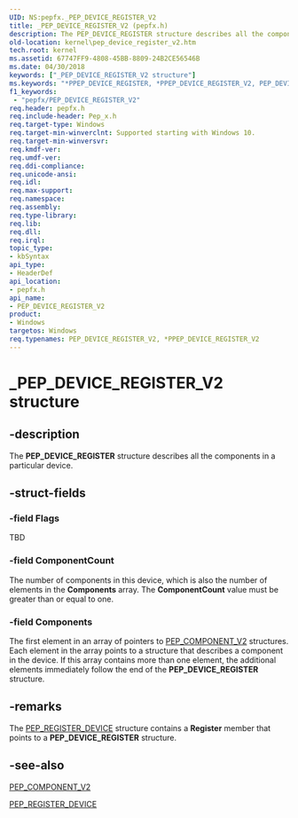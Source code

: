 ```yaml
---
UID: NS:pepfx._PEP_DEVICE_REGISTER_V2
title: _PEP_DEVICE_REGISTER_V2 (pepfx.h)
description: The PEP_DEVICE_REGISTER structure describes all the components in a particular device.
old-location: kernel\pep_device_register_v2.htm
tech.root: kernel
ms.assetid: 67747FF9-4808-45BB-8809-24B2CE56546B
ms.date: 04/30/2018
keywords: ["_PEP_DEVICE_REGISTER_V2 structure"]
ms.keywords: "*PPEP_DEVICE_REGISTER, *PPEP_DEVICE_REGISTER_V2, PEP_DEVICE_REGISTER, PEP_DEVICE_REGISTER_V2, PEP_DEVICE_REGISTER_V2 structure [Kernel-Mode Driver Architecture], PPEP_DEVICE_REGISTER_V2, PPEP_DEVICE_REGISTER_V2 structure pointer [Kernel-Mode Driver Architecture], _PEP_DEVICE_REGISTER_V2, kernel.pep_device_register_v2, pepfx/PEP_DEVICE_REGISTER_V2, pepfx/PPEP_DEVICE_REGISTER_V2"
f1_keywords:
 - "pepfx/PEP_DEVICE_REGISTER_V2"
req.header: pepfx.h
req.include-header: Pep_x.h
req.target-type: Windows
req.target-min-winverclnt: Supported starting with Windows 10.
req.target-min-winversvr: 
req.kmdf-ver: 
req.umdf-ver: 
req.ddi-compliance: 
req.unicode-ansi: 
req.idl: 
req.max-support: 
req.namespace: 
req.assembly: 
req.type-library: 
req.lib: 
req.dll: 
req.irql: 
topic_type:
- kbSyntax
api_type:
- HeaderDef
api_location:
- pepfx.h
api_name:
- PEP_DEVICE_REGISTER_V2
product:
- Windows
targetos: Windows
req.typenames: PEP_DEVICE_REGISTER_V2, *PPEP_DEVICE_REGISTER_V2
---
```


# _PEP_DEVICE_REGISTER_V2 structure


## -description


The <b>PEP_DEVICE_REGISTER</b> structure describes all the components in a particular device.


## -struct-fields




### -field Flags

TBD


### -field ComponentCount

The number of components in this device, which is also the number of elements in the <b>Components</b> array. The <b>ComponentCount</b> value must be greater than or equal to one.


### -field Components

The first element in an array of pointers to <a href="https://docs.microsoft.com/windows-hardware/drivers/ddi/pepfx/ns-pepfx-_pep_component_v2">PEP_COMPONENT_V2</a> structures. Each element in the array points to a structure that describes a component in the device. If this array contains more than one element, the additional elements immediately follow the end of the <b>PEP_DEVICE_REGISTER</b> structure.


## -remarks



The <a href="https://docs.microsoft.com/windows-hardware/drivers/ddi/pepfx/ns-pepfx-_pep_register_device_v2">PEP_REGISTER_DEVICE</a> structure contains a <b>Register</b> member that points to a <b>PEP_DEVICE_REGISTER</b> structure.




## -see-also




<a href="https://docs.microsoft.com/windows-hardware/drivers/ddi/pepfx/ns-pepfx-_pep_component_v2">PEP_COMPONENT_V2</a>



<a href="https://docs.microsoft.com/windows-hardware/drivers/ddi/pepfx/ns-pepfx-_pep_register_device_v2">PEP_REGISTER_DEVICE</a>
 

 

